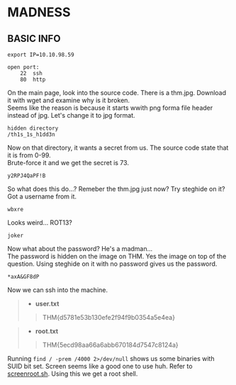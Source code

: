 # MADNESS

## BASIC INFO
```
export IP=10.10.98.59

open port:
	22	ssh
	80	http
```

On the main page, look into the source code. There is a thm.jpg. Download it with wget and examine why is it broken.\
Seems like the reason is because it starts wwith png forma file header instead of jpg. Let's change it to jpg format.
```
hidden directory
/th1s_1s_h1dd3n
```

Now on that directory, it wants a secret from us. The source code state that it is from 0-99.\
Brute-force it and we get the secret is 73.
```
y2RPJ4QaPF!B
```	

So what does this do...? Remeber the thm.jpg just now? Try steghide on it?
Got a username from it.
```
wbxre
```

Looks weird... ROT13?
```
joker
```
Now what about the password? He's a madman...\
The password is hidden on the image on THM. Yes the image on top of the question. Using steghide on it with no password gives us the password.
```
*axA&GF8dP
```

Now we can ssh into the machine.

> - **user.txt**
>> THM{d5781e53b130efe2f94f9b0354a5e4ea}

> - **root.txt**
>> THM{5ecd98aa66a6abb670184d7547c8124a}

Running `find / -prem /4000 2>/dev/null` shows us some binaries with SUID bit set. Screen seems like a good one to use huh. Refer to [screenroot.sh](screenroot.sh). Using this we get a root shell.